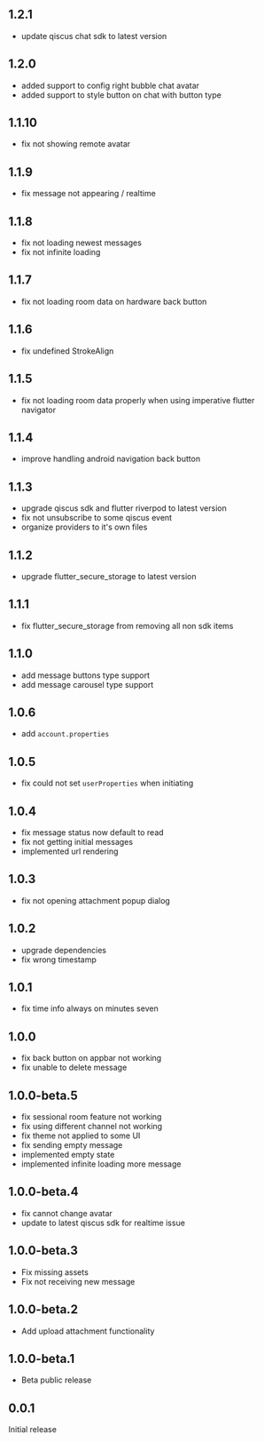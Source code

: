 ## 1.2.1

- update qiscus chat sdk to latest version

## 1.2.0

- added support to config right bubble chat avatar
- added support to style button on chat with button type

## 1.1.10

- fix not showing remote avatar

## 1.1.9

- fix message not appearing / realtime

## 1.1.8

- fix not loading newest messages
- fix not infinite loading

## 1.1.7

- fix not loading room data on hardware back button

## 1.1.6

- fix undefined StrokeAlign

## 1.1.5

- fix not loading room data properly when using imperative flutter navigator

## 1.1.4

- improve handling android navigation back button

## 1.1.3

- upgrade qiscus sdk and flutter riverpod to latest version
- fix not unsubscribe to some qiscus event
- organize providers to it's own files

## 1.1.2

- upgrade flutter_secure_storage to latest version

## 1.1.1

- fix flutter_secure_storage from removing all non sdk items

## 1.1.0

- add message buttons type support
- add message carousel type support

## 1.0.6

- add `account.properties`

## 1.0.5

- fix could not set `userProperties` when initiating

## 1.0.4

- fix message status now default to read
- fix not getting initial messages
- implemented url rendering

## 1.0.3

- fix not opening attachment popup dialog

## 1.0.2

- upgrade dependencies
- fix wrong timestamp

## 1.0.1

- fix time info always on minutes seven

## 1.0.0

- fix back button on appbar not working
- fix unable to delete message

## 1.0.0-beta.5

- fix sessional room feature not working
- fix using different channel not working
- fix theme not applied to some UI
- fix sending empty message
- implemented empty state
- implemented infinite loading more message

## 1.0.0-beta.4

- fix cannot change avatar
- update to latest qiscus sdk for realtime issue

## 1.0.0-beta.3

- Fix missing assets
- Fix not receiving new message

## 1.0.0-beta.2

- Add upload attachment functionality

## 1.0.0-beta.1

- Beta public release

## 0.0.1

Initial release
